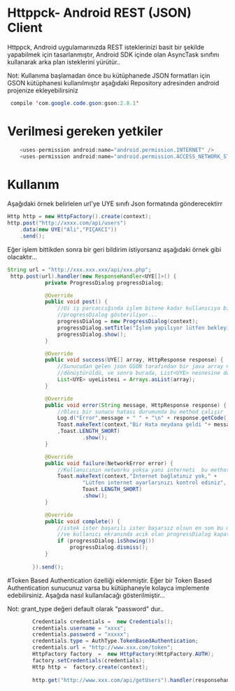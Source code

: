 # Httppck- Android REST (JSON) Client 
Httppck, Android uygulamarınızda REST isteklerinizi basit bir şekilde yapabilmek için  tasarlanmıştır, Android SDK içinde olan AsyncTask sınıfını kullanarak arka plan isteklerini yürütür..

Not: Kullanıma başlamadan önce bu kütüphanede JSON formatları için GSON kütüphanesi kullanılmıştır aşağıdaki Repository adresinden android projenize ekleyebilirsiniz

```java
 compile 'com.google.code.gson:gson:2.8.1'
```

# Verilmesi gereken yetkiler
```java
    <uses-permission android:name="android.permission.INTERNET" />
    <uses-permission android:name="android.permission.ACCESS_NETWORK_STATE" />
```  

# Kullanım
Aşağıdaki örnek belirlelen url'ye UYE sınıfı Json formatında gönderecektirr

```java
Http http = new HttpFactory().create(context);
http.post("http://xxxx.com/api/users")
    .data(new UYE("Ali","PIÇAKCI"))
    .send();
```

Eğer işlem bittikden sonra bir geri bildirim istiyorsanız aşağıdaki örnek gibi olacaktır...

```java
String url = "http://xxx.xxx.xxx/api/xxx.php";
 http.post(url).handler(new ResponseHandler<UYE[]>() {
            private ProgressDialog progressDialog;

            @Override
            public void post() {
                //Ui iş parcaccığında işlem bitene kadar kullanıcıya bir 
                //progressDialog gösteriliyor...
                progressDialog = new ProgressDialog(context);
                progressDialog.setTitle("İşlem yapılıyor lütfen bekleyiniz");
                progressDialog.show();
            }

            @Override
            public void success(UYE[] array, HttpResponse response) {
                //Sunucudan gelen json GSON tarafından bir java array nesnesine
                //dönüştürüldü, ve sonra burada, List<UYE> nesnesine dönderildi
                List<UYE> uyeListesi = Arrays.asList(array);
            }

            @Override
            public void error(String message, HttpResponse response) {
                //Olası bir sunucu hatası durumunda bu method çalışır
                Log.d("Error",message + " " + "\n" + response.getCode());
                Toast.makeText(context,"Bir Hata meydana geldi "+ message
                ,Toast.LENGTH_SHORT)
                        .show();
            }

            @Override
            public void failure(NetworkError error) {
                //Kullanıcının networku yoksa yani interneti  bu methot çalışır
                Toast.makeText(context,"Internet bağlatınız yok," +
                        "Lütfen internet ayarlarınızı kontrol ediniz",
                        Toast.LENGTH_SHORT)
                        .show();
            }

            @Override
            public void complete() {
                //istek ister başarılı ister başarsız olsun en son bu method calısır
                //ve kullanıcı ekranında acık olan progressDialog kapatılır
                if (progressDialog.isShowing())
                    progressDialog.dismiss();
            }
           
        }).send();
```
#Token Based Authentication özelliği eklenmiştir.
Eğer bir Token Based Authentication  sunucunuz varsa bu kütüphaneyle kolayca implemente edebilirsiniz. Aşağıda nasıl kullanılacağı gösterilmiştir...

Not: grant_type değeri default olarak "password" dur..

```java
        Credentials credentials =  new Credentials();
        credentials.username = "xxxx";
        credentials.password = "xxxxx";
        credentials.type = AuthType.TokenBasedAuthentication;
        credentials.url = "http://www.xxx.com/token";
        HttpFactory factory  =  new HttpFactory(HttpFactory.AUTH);
        factory.setCredentials(credentials);
        Http http =  factory.create(context);
        
        http.get("http://www.xxx.com/api/getUsers").handler(responsehandler).send()

```  

